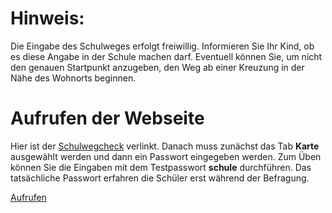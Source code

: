 # Hinweis:

Die Eingabe des Schulweges erfolgt freiwillig. Informieren Sie Ihr Kind, ob es diese Angabe in der Schule machen darf. Eventuell können Sie, um nicht den genauen Startpunkt anzugeben, den Weg ab einer Kreuzung in der Nähe des Wohnorts beginnen.


# Aufrufen der Webseite

Hier ist der [Schulwegcheck](https://www.schulwegcheck.de) verlinkt.
Danach muss zunächst das Tab **Karte** ausgewählt werden und dann ein Passwort eingegeben werden. Zum Üben können Sie die Eingaben mit dem Testpasswort **schule** durchführen. Das tatsächliche Passwort erfahren die Schüler erst während der Befragung.

[Aufrufen](Aufrufen.gif)


